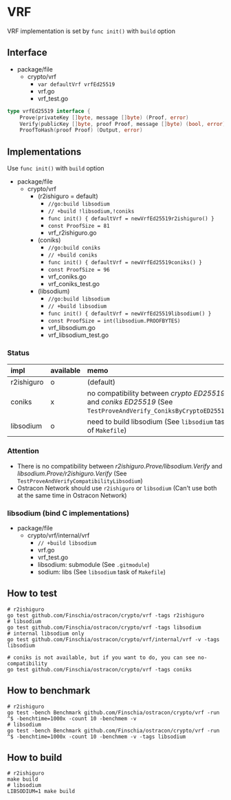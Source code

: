 # VRF

VRF implementation is set by `func init()` with `build` option

## Interface
* package/file
  * crypto/vrf
    * `var defaultVrf vrfEd25519`
    * vrf.go
    * vrf_test.go
```go
type vrfEd25519 interface {
	Prove(privateKey []byte, message []byte) (Proof, error)
	Verify(publicKey []byte, proof Proof, message []byte) (bool, error)
	ProofToHash(proof Proof) (Output, error)
```

## Implementations

Use `func init()` with `build` option

* package/file
  * crypto/vrf
    * (r2ishiguro = default)
      * `//go:build libsodium`
      * `// +build !libsodium,!coniks`
      * `func init() { defaultVrf = newVrfEd25519r2ishiguro() }`
      * `const ProofSize = 81`
      * vrf_r2ishiguro.go
    * (coniks)
      * `//go:build coniks`
      * `// +build coniks`
      * `func init() { defaultVrf = newVrfEd25519coniks() }`
      * `const ProofSize = 96`
      * vrf_coniks.go
      * vrf_coniks_test.go
    * (libsodium)
      * `//go:build libsodium`
      * `// +build libsodium`
      * `func init() { defaultVrf = newVrfEd25519libsodium() }`
      * `const ProofSize = int(libsodium.PROOFBYTES)`
      * vrf_libsodium.go
      * vrf_libsodium_test.go

### Status

| impl | available | memo |
|:---|:---|:---|
|r2ishiguro|o|(default)|
|coniks|x|no compatibility between *crypto ED25519* and *coniks ED25519* (See `TestProveAndVerify_ConiksByCryptoED25519`)|
|libsodium|o| need to build libsodium (See `libsodium` task of `Makefile`)|

### Attention

* There is no compatibility between *r2ishiguro.Prove/libsodium.Verify* and *libsodium.Prove/r2ishiguro.Verify* (See `TestProveAndVerifyCompatibilityLibsodium`)
* Ostracon Network should use `r2ishiguro` or `libsodium` (Can't use both at the same time in Ostracon Network)

### libsodium (bind C implementations)
* package/file
  * crypto/vrf/internal/vrf
    * `// +build libsodium`
    * vrf.go
    * vrf_test.go
    * libsodium: submodule (See `.gitmodule`)
    * sodium: libs (See `libsodium` task of `Makefile`)

## How to test

```shell
# r2ishiguro
go test github.com/Finschia/ostracon/crypto/vrf -tags r2ishiguro
# libsodium
go test github.com/Finschia/ostracon/crypto/vrf -tags libsodium
# internal libsodium only
go test github.com/Finschia/ostracon/crypto/vrf/internal/vrf -v -tags libsodium

# coniks is not available, but if you want to do, you can see no-compatibility
go test github.com/Finschia/ostracon/crypto/vrf -tags coniks
```

## How to benchmark

```shell
# r2ishiguro
go test -bench Benchmark github.com/Finschia/ostracon/crypto/vrf -run ^$ -benchtime=1000x -count 10 -benchmem -v
# libsodium
go test -bench Benchmark github.com/Finschia/ostracon/crypto/vrf -run ^$ -benchtime=1000x -count 10 -benchmem -v -tags libsodium
```

## How to build

```shell
# r2ishiguro
make build
# libsodium
LIBSODIUM=1 make build
```

